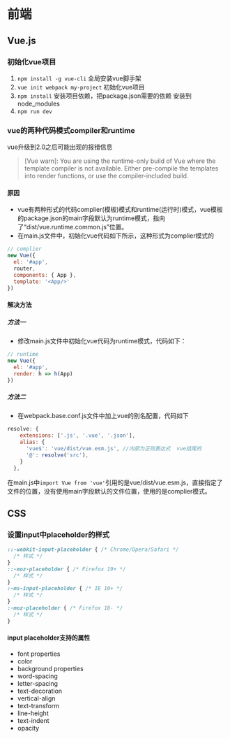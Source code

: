 # 前端
## Vue.js
### 初始化vue项目
1. ```npm install -g vue-cli```       全局安装vue脚手架
2. ```vue init webpack my-project```  初始化vue项目
3. ```npm install```                  安装项目依赖，把package.json需要的依赖 安装到 node_modules
4. ```npm run dev```

### vue的两种代码模式compiler和runtime
vue升级到2.0之后可能出现的报错信息
> [Vue warn]: You are using the runtime-only build of Vue where the template compiler is not available. Either pre-compile the templates into render functions, or use the compiler-included build.
#### 原因
* vue有两种形式的代码complier(模板)模式和runtime(运行时)模式，vue模板的package.json的main字段默认为runtime模式，指向了“dist/vue.runtime.common.js”位置。  
* 在main.js文件中，初始化vue代码如下所示，这种形式为complier模式的
```js
// complier
new Vue({
  el: '#app',
  router,
  components: { App },
  template: '<App/>'
})
```
#### 解决方法
##### 方法一
* 修改main.js文件中初始化vue代码为runtime模式，代码如下：
```js
// runtime
new Vue({
  el: '#app',
  render: h => h(App)
})
```
##### 方法二
* 在webpack.base.conf.js文件中加上vue的别名配置，代码如下
```js
resolve: {
    extensions: ['.js', '.vue', '.json'],
    alias: {
      'vue$': 'vue/dist/vue.esm.js', //内部为正则表达式  vue结尾的
      '@': resolve('src'),
    }
  },
```
在main.js中```import Vue from 'vue'```引用的是vue/dist/vue.esm.js，直接指定了文件的位置，没有使用main字段默认的文件位置，使用的是complier模式。

## CSS
### 设置input中placeholder的样式
```css
::-webkit-input-placeholder { /* Chrome/Opera/Safari */ 
  /* 样式 */
}
::-moz-placeholder { /* Firefox 19+ */  
  /* 样式 */
}
:-ms-input-placeholder { /* IE 10+ */ 
  /* 样式 */
}
:-moz-placeholder { /* Firefox 18- */ 
  /* 样式 */
}
```

#### input placeholder支持的属性
* font properties
* color
* background properties
* word-spacing
* letter-spacing
* text-decoration
* vertical-align
* text-transform
* line-height
* text-indent
* opacity